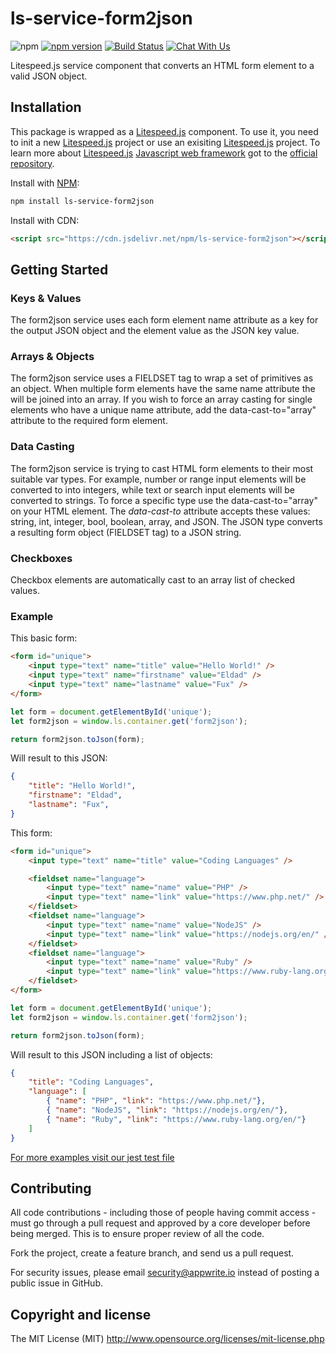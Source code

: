 # ls-service-form2json

![npm](https://img.shields.io/npm/dt/litespeed.js.svg)
[![npm version](https://badge.fury.io/js/ls-service-form2json.svg)](https://badge.fury.io/js/ls-service-form2json)
[![Build Status](https://travis-ci.org/litespeed-js/ls-service-form2json.svg?branch=master)](https://travis-ci.org/litespeed-js/ls-service-form2json)
[![Chat With Us](https://img.shields.io/gitter/room/litespeed-js/community.svg)](https://gitter.im/litespeed-js/community?utm_source=share-link&utm_medium=link&utm_campaign=share-link)

Litespeed.js service component that converts an HTML form element to a valid JSON object.

## Installation

This package is wrapped as a [Litespeed.js](https://github.com/litespeed-js/litespeed.js) component. To use it, you need to init a new [Litespeed.js](https://github.com/litespeed-js/litespeed.js) project or use an exisiting [Litespeed.js](https://github.com/litespeed-js/litespeed.js) project. To learn more about [Litespeed.js](https://github.com/litespeed-js/litespeed.js) [Javascript web framework](https://github.com/litespeed-js/litespeed.js) got to the [official repository](https://github.com/litespeed-js/litespeed.js).

Install with [NPM](https://www.npmjs.com/):

```bash
npm install ls-service-form2json
```

Install with CDN:
```html
<script src="https://cdn.jsdelivr.net/npm/ls-service-form2json"></script>
```

## Getting Started

### Keys & Values

The form2json service uses each form element name attribute as a key for the output JSON object and the element value as the JSON key value.

### Arrays & Objects

The form2json service uses a FIELDSET tag to wrap a set of primitives as an object. When multiple form elements have the same name attribute the will be joined into an array. If you wish to force an array casting for single elements who have a unique name attribute, add the data-cast-to="array" attribute to the required form element.

### Data Casting

The form2json service is trying to cast HTML form elements to their most suitable var types. For example, number or range input elements will be converted to into integers, while text or search input elements will be converted to strings. To force a specific type use the data-cast-to="array" on your HTML element. The *data-cast-to* attribute accepts these values: string, int, integer, bool, boolean, array, and JSON. The JSON type converts a resulting form object (FIELDSET tag) to a JSON string.

### Checkboxes

Checkbox elements are automatically cast to an array list of checked values.

### Example

This basic form:
```html
<form id="unique">
    <input type="text" name="title" value="Hello World!" />
    <input type="text" name="firstname" value="Eldad" />
    <input type="text" name="lastname" value="Fux" />
</form>
```

```js
let form = document.getElementById('unique');
let form2json = window.ls.container.get('form2json');

return form2json.toJson(form);
```

Will result to this JSON:
```json
{
    "title": "Hello World!",
    "firstname": "Eldad",
    "lastname": "Fux",
}
```

This form:
```html
<form id="unique">
    <input type="text" name="title" value="Coding Languages" />

    <fieldset name="language">
        <input type="text" name="name" value="PHP" />
        <input type="text" name="link" value="https://www.php.net/" />
    </fieldset>
    <fieldset name="language">
        <input type="text" name="name" value="NodeJS" />
        <input type="text" name="link" value="https://nodejs.org/en/" />
    </fieldset>
    <fieldset name="language">
        <input type="text" name="name" value="Ruby" />
        <input type="text" name="link" value="https://www.ruby-lang.org/en/" />
    </fieldset>
</form>
```

```js
let form = document.getElementById('unique');
let form2json = window.ls.container.get('form2json');

return form2json.toJson(form);
```

Will result to this JSON including a list of objects:
```json
{
    "title": "Coding Languages",
    "language": [
        { "name": "PHP", "link": "https://www.php.net/"},
        { "name": "NodeJS", "link": "https://nodejs.org/en/"},
        { "name": "Ruby", "link": "https://www.ruby-lang.org/en/"}
    ]
}
```

[For more examples visit our jest test file](/tests/form2json.test.js)

## Contributing

All code contributions - including those of people having commit access - must go through a pull request and approved by a core developer before being merged. This is to ensure proper review of all the code.

Fork the project, create a feature branch, and send us a pull request.

For security issues, please email security@appwrite.io instead of posting a public issue in GitHub.

## Copyright and license

The MIT License (MIT) http://www.opensource.org/licenses/mit-license.php

